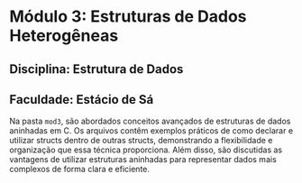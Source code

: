 # Módulo 3: Estruturas de Dados Heterogêneas

## Disciplina: Estrutura de Dados

## Faculdade: Estácio de Sá

Na pasta `mod3`, são abordados conceitos avançados de estruturas de dados aninhadas em C. Os arquivos contêm exemplos práticos de como declarar e utilizar structs dentro de outras structs, demonstrando a flexibilidade e organização que essa técnica proporciona. Além disso, são discutidas as vantagens de utilizar estruturas aninhadas para representar dados mais complexos de forma clara e eficiente.